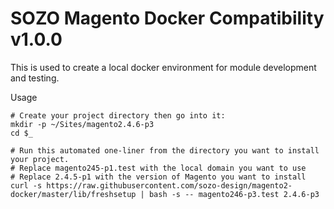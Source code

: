 # SOZO Magento Docker Compatibility v1.0.0

This is used to create a local docker environment for module development and testing.

Usage

```shell
# Create your project directory then go into it:
mkdir -p ~/Sites/magento2.4.6-p3
cd $_

# Run this automated one-liner from the directory you want to install your project.
# Replace magento245-p1.test with the local domain you want to use
# Replace 2.4.5-p1 with the version of Magento you want to install
curl -s https://raw.githubusercontent.com/sozo-design/magento2-docker/master/lib/freshsetup | bash -s -- magento246-p3.test 2.4.6-p3
```
